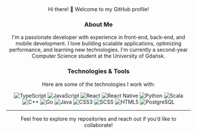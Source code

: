 <div align="center">
Hi there! 👋 Welcome to my GitHub profile!

### About Me
I'm a passionate developer with experience in front-end, back-end, and mobile development. I love building scalable applications, optimizing performance, and learning new technologies.
I'm currently a second-year Computer Science student at the University of Gdańsk.

### Technologies & Tools
Here are some of the technologies I work with:

![TypeScript](https://img.shields.io/badge/TypeScript-%23007ACC.svg?style=flat&logo=typescript&logoColor=white)
![JavaScript](https://img.shields.io/badge/JavaScript-%23F7DF1E.svg?style=flat&logo=javascript&logoColor=black) 
![React](https://img.shields.io/badge/React-%2320232a.svg?style=flat&logo=react&logoColor=%2361DAFB) 
![React Native](https://img.shields.io/badge/React%20Native-%2320232a.svg?style=flat&logo=react&logoColor=%2361DAFB)
![Python](https://img.shields.io/badge/Python-%233776AB.svg?style=flat&logo=python&logoColor=white) 
![Scala](https://img.shields.io/badge/Scala-%23DC322F.svg?style=flat&logo=scala&logoColor=white) 
![C++](https://img.shields.io/badge/C++-%2300599C.svg?style=flat&logo=c%2B%2B&logoColor=white)
![Go](https://img.shields.io/badge/Go-%2300ADD8.svg?style=flat&logo=go&logoColor=white) 
![Java](https://img.shields.io/badge/Java-%23ED8B00.svg?style=flat&logo=java&logoColor=white) 
![CSS3](https://img.shields.io/badge/CSS3-%231572B6.svg?style=flat&logo=css3&logoColor=white) 
![SCSS](https://img.shields.io/badge/SCSS-%23CC6699.svg?style=flat&logo=sass&logoColor=white) 
![HTML5](https://img.shields.io/badge/HTML5-%23E34F26.svg?style=flat&logo=html5&logoColor=white) 
![PostgreSQL](https://img.shields.io/badge/PostgreSQL-%23336791.svg?style=flat&logo=postgresql&logoColor=white)

---
Feel free to explore my repositories and reach out if you’d like to collaborate!



<!---
madamski9/madamski9 is a ✨ special ✨ repository because its `README.md` (this file) appears on your GitHub profile.
You can click the Preview link to take a look at your changes.
--->
</div>


